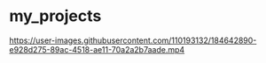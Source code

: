 # my_projects
https://user-images.githubusercontent.com/110193132/184642890-e928d275-89ac-4518-ae11-70a2a2b7aade.mp4
